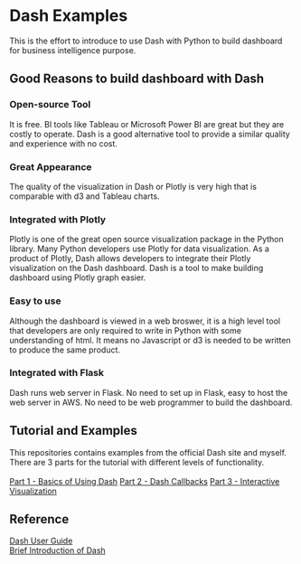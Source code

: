 # Dash Examples

This is the effort to introduce to use Dash with Python to build dashboard for business intelligence purpose. 

## Good Reasons to build dashboard with Dash

### Open-source Tool
It is free. BI tools like Tableau or Microsoft Power BI are great but they are costly to operate. Dash is a good alternative tool to provide a similar quality and experience with no cost. 

### Great Appearance
The quality of the visualization in Dash or Plotly is very high that is comparable with d3 and Tableau charts. 

### Integrated with Plotly
Plotly is one of the great open source visualization package in the Python library. Many Python developers use Plotly for data visualization. As a product of Plotly, Dash allows developers to integrate their Plotly visualization on the Dash dashboard. Dash is a tool to make building dashboard using Plotly graph easier.

### Easy to use
Although the dashboard is viewed in a web broswer, it is a high level tool that developers are only required to write in Python with some understanding of html. It means no Javascript or d3 is needed to be written to produce the same product. 

### Integrated with Flask
Dash runs web server in Flask. No need to set up in Flask, easy to host the web server in AWS. No need to be web programmer to build the dashboard.

## Tutorial and Examples
This repositories contains examples from the official Dash site and myself. There are 3 parts for the tutorial with different levels of functionality.
<br><br>
[Part 1 - Basics of Using Dash](/Part1)
[Part 2 - Dash Callbacks](/Part2)
[Part 3 - Interactive Visualization](/Part3)


## Reference
[Dash User Guide](https://dash.plotly.com/)<br>
[Brief Introduction of Dash](https://medium.com/plotly/introducing-dash-5ecf7191b503)